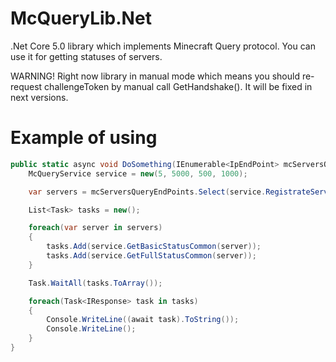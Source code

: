 # McQueryLib.Net
.Net Core 5.0 library which implements Minecraft Query protocol. You can use it for getting statuses of servers.

WARNING! Right now library in manual mode which means you should re-request challengeToken by manual call GetHandshake(). It will be fixed in next versions.

# Example of using
```cs
public static async void DoSomething(IEnumerable<IpEndPoint> mcServersQueryEndPoints) {
	McQueryService service = new(5, 5000, 500, 1000);

	var servers = mcServersQueryEndPoints.Select(service.RegistrateServer).ToList();

	List<Task> tasks = new();

	foreach(var server in servers)
	{
		tasks.Add(service.GetBasicStatusCommon(server));
		tasks.Add(service.GetFullStatusCommon(server));
	}

	Task.WaitAll(tasks.ToArray());

	foreach(Task<IResponse> task in tasks)
	{
		Console.WriteLine((await task).ToString());
		Console.WriteLine();
	}
}
```
